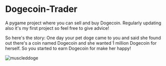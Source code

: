 # Dogecoin-Trader
A pygame project where you can sell and buy Dogecoin. Regularly updating also it's my first project so feel free to give advice!

So here's the story:
One day your pet doge came to you and said she found out there's a coin named Dogecoin and she wanted 1 million Dogecoin for herself. So you started to earn Dogecoin for make her happy!


![muscleddoge](https://github.com/Burak2210/Dogecoin-Trader/assets/135656720/d98df510-f9c1-4736-b6a6-dc488b708295)
